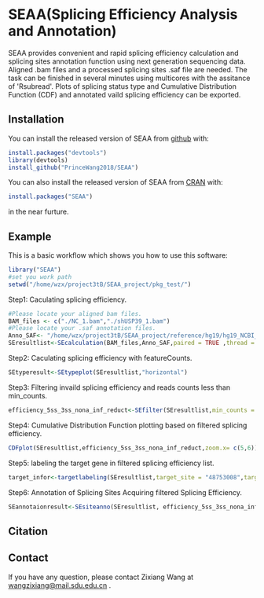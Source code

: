 
# SEAA(Splicing Efficiency Analysis and Annotation)

<!-- badges: start -->
<!-- badges: end -->

SEAA provides convenient and rapid splicing efficiency
    calculation and splicing sites annotation function using next generation 
    sequencing data. Aligned .bam files and a processed splicing sites .saf file
    are needed. The task can be finished in several minutes using multicores with
    the assitance of 'Rsubread'. Plots of splicing status type and Cumulative 
    Distribution Function (CDF) and annotated vaild splicing efficiency can be 
    exported. 

## Installation

You can install the released version of SEAA from [github](https://github.com/PrinceWang2018/SEAA) with:

``` r
install.packages("devtools")
library(devtools)
install_github("PrinceWang2018/SEAA")
```
You can also install the released version of SEAA from [CRAN](https://CRAN.R-project.org) with:

``` r
install.packages("SEAA")
```
in the near furture.

## Example

This is a basic workflow which shows you how to use this software:

``` r
library("SEAA")
#set you work path
setwd("/home/wzx/project3tB/SEAA_project/pkg_test/")
```
Step1: Caculating splicing efficiency.
``` r
#Please locate your aligned bam files.
BAM_files <- c("./NC_1.bam","./shUSP39_1.bam")
#Please locate your .saf annotation files.
Anno_SAF<- "/home/wzx/project3tB/SEAA_project/reference/hg19/hg19_NCBI_splicing_sites_20210705.saf"
SEresultlist<-SEcalculation(BAM_files,Anno_SAF,paired = TRUE ,thread = 8,strand = 1)
```
Step2: Caculating splicing efficiency with featureCounts.
``` r
SEtyperesult<-SEtypeplot(SEresultlist,"horizontal")
```
Step3: Filtering invaild splicing efficiency and reads counts less than min_counts.
``` r
efficiency_5ss_3ss_nona_inf_reduct<-SEfilter(SEresultlist,min_counts = 5)
```
Step4: Cumulative Distribution Function plotting based on filtered splicing efficiency.
``` r
CDFplot(SEresultlist,efficiency_5ss_3ss_nona_inf_reduct,zoom.x= c(5,6))
```
Step5: labeling the target gene in filtered splicing efficiency list.
``` r
target_infor<-targetlabeling(SEresultlist,target_site = "48753008",target_label = "CARD8",xlim.max = 100, ylim.max = 100)
```
Step6: Annotation of Splicing Sites Acquiring filtered Splicing Efficiency.
``` r
SEannotaionresult<-SEsiteanno(SEresultlist, efficiency_5ss_3ss_nona_inf_reduct)
```

## Citation

## Contact
If you have any question, please contact Zixiang Wang at wangzixiang@mail.sdu.edu.cn .

